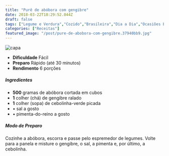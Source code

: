 ```yaml
---
title: "Purê de abóbora com gengibre"
date: 2018-03-22T18:29:52.044Z
draft: false
tags: ["Legume e Verdura","Cozido","Brasileira","Dia a Dia","Ocasiões Especiais","Leve e Saudável","abóbora","acompanhamentos","gengibre","purê","Receitas simples e fáceis"]
categories: ["Receitas"]
featured_image: "/post/pure-de-abobora-com-gengibre.37940bb9.jpg"
---
```


![capa](/post/pure-de-abobora-com-gengibre.37940bb9.jpg)

*   **Dificuldade** Fácil
*   **Preparo** Rápido (até 30 minutos)
*   **Rendimento** 6 porções

##### Ingredientes

*   **500** gramas de abóbora cortada em cubos
*   **1** colher (chá) de gengibre ralado
*   **1** colher (sopa) de cebolinha-verde picada
*   • sal a gosto
*   • pimenta-do-reino a gosto

##### Modo de Preparo

Cozinhe a abóbora, escorra e passe pelo espremedor de legumes. Volte para a panela e misture o gengibre, o sal, a pimenta e, por último, a cebolinha.

